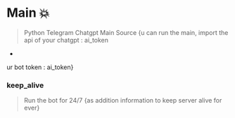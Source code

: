 # Main 💥

>Python Telegram Chatgpt Main Source 
{u can run the main,
import the api of your chatgpt : ai_token 
+ 
ur bot token : ai_token}


### keep_alive
>Run the bot for 24/7
{as addition information to keep server alive for ever}